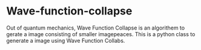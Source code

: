 # Wave-function-collapse

Out of quantum mechanics, Wave Function Collapse is an algorithem to
gerate a image consisting of smaller imagepeaces. This is a python class to
generate a image using Wave Function Collabs.
